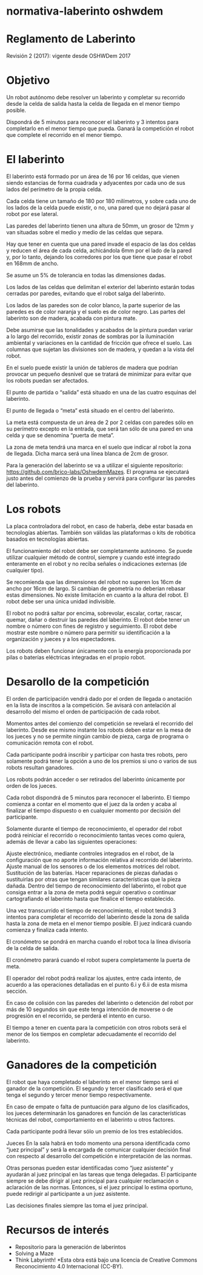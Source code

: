 # normativa-laberinto oshwdem
# Reglamento de Laberinto
Revisión 2 (2017): vigente desde OSHWDem 2017
# Objetivo
Un robot autónomo debe resolver un laberinto y completar su recorrido desde la celda de salida hasta la celda de llegada en el menor tiempo posible.

Dispondrá de 5 minutos para reconocer el laberinto y 3 intentos para completarlo en el menor tiempo que pueda. Ganará la competición el robot que complete el recorrido en el menor tiempo.

# El laberinto
El laberinto está formado por un área de 16 por 16 celdas, que vienen siendo estancias de forma cuadrada y adyacentes por cada uno de sus lados del perímetro de la propia celda.

Cada celda tiene un tamaño de 180 por 180 milímetros, y sobre cada uno de los lados de la celda puede existir, o no, una pared que no dejará pasar al robot por ese lateral.

Las paredes del laberinto tienen una altura de 50mm, un grosor de 12mm y van situadas sobre el medio y medio de las celdas que separa.

Hay que tener en cuenta que una pared invade el espacio de las dos celdas y reducen el área de cada celda, achicándola 6mm por el lado de la pared y, por lo tanto, dejando los corredores por los que tiene que pasar el robot en 168mm de ancho.

Se asume un 5% de tolerancia en todas las dimensiones dadas.

Los lados de las celdas que delimitan el exterior del laberinto estarán todas cerradas por paredes, evitando que el robot salga del laberinto.

Los lados de las paredes son de color blanco, la parte superior de las paredes es de color naranja y el suelo es de color negro. Las partes del laberinto son de madera, acabada con pintura mate.

Debe asumirse que las tonalidades y acabados de la pintura puedan variar a lo largo del recorrido, existir zonas de sombras por la iluminación ambiental y variaciones en la cantidad de fricción que ofrece el suelo. Las columnas que sujetan las divisiones son de  madera, y quedan a la vista del robot.

En el suelo puede existir la unión de tableros de madera que podrían provocar un pequeño desnivel que se tratará de minimizar para evitar que los robots puedan ser afectados.

El punto de partida o “salida” está situado en una de las cuatro esquinas del laberinto.

El punto de llegada o “meta” está situado en el centro del laberinto.

La meta está compuesta de un área de 2 por 2 celdas con paredes sólo en su perímetro excepto en la entrada, que será tan sólo de una pared en una celda y que se denomina “puerta de meta”.

La zona de meta tendrá una marca en el suelo que indicar al robot la zona de llegada. Dicha marca será una línea blanca de 2cm de grosor.

Para la generación del laberinto se va a utilizar el siguiente repositorio: https://github.com/brico-labs/OshwdemMazes. El programa se ejecutará justo antes del comienzo de la prueba y servirá para configurar las paredes del laberinto.

# Los robots
La placa controladora del robot, en caso de haberla, debe estar basada en tecnologías abiertas. También son válidas las plataformas o kits de robótica basados en tecnologías abiertas.

El funcionamiento del robot debe ser completamente autónomo. Se puede utilizar cualquier método de control, siempre y cuando esté integrado enteramente en el robot y no reciba señales o indicaciones externas (de cualquier tipo).

Se recomienda que las dimensiones del robot no superen los 16cm de ancho por 16cm de largo. Si cambian de geometría no deberían rebasar estas dimensiones. No existe limitación en cuanto a la altura del robot. El robot debe ser una única unidad indivisible.

El robot no podrá saltar por encima, sobrevolar, escalar, cortar, rascar, quemar, dañar o destruir las paredes del laberinto.
El robot debe tener un nombre o número con fines de registro y seguimiento. El robot debe mostrar este nombre o número para permitir su identificación a la organización y jueces y a los espectadores.

Los robots deben funcionar únicamente con la energía proporcionada por pilas o baterías eléctricas integradas en el propio robot.

# Desarollo de la competición
El orden de participación vendrá dado por el orden de llegada o anotación en la lista de inscritos a la competición. Se avisará con antelación al desarrollo del mismo el orden de participación de cada robot.

Momentos antes del comienzo del competición se revelará el recorrido del laberinto. Desde ese mismo instante los robots deben estar en la mesa de los jueces y no se permite ningún cambio de pieza, carga de programa o comunicación remota con el robot.

Cada participante podrá inscribir y participar con hasta tres robots, pero solamente podrá tener la opción a uno de los premios si uno o varios de sus robots resultan ganadores.

Los robots podrán acceder o ser retirados del laberinto únicamente por orden de los jueces.

Cada robot dispondrá de 5 minutos para reconocer el laberinto. El tiempo comienza a contar en el momento que el juez da la orden y acaba al finalizar el tiempo dispuesto o en cualquier momento por decisión del participante.

Solamente durante el tiempo de reconocimiento, el operador del robot podrá reiniciar el recorrido o reconocimiento tantas veces como quiera, además de llevar a cabo las siguientes operaciones:

Ajuste electrónico, mediante controles integrados en el robot, de la configuración que no aporte información relativa al recorrido del laberinto.
Ajuste manual de los sensores o de los elementos motrices del robot.
Sustitución de las baterías.
Hacer reparaciones de piezas dañadas o sustituirlas por otras que tengan similares características que la pieza dañada.
Dentro del tiempo de reconocimiento del laberinto, el robot que consiga entrar a la zona de meta podrá seguir operativo o continuar cartografiando el laberinto hasta que finalice el tiempo establecido.

Una vez transcurrido el tiempo de reconocimiento, el robot tendrá 3 intentos para completar el recorrido del laberinto desde la zona de salida hasta la zona de meta en el menor tiempo posible. El juez indicará cuando comienza y finaliza cada intento.

El cronómetro se pondrá en marcha cuando el robot toca la línea divisoria de la celda de salida.

El cronómetro parará cuando el robot supera completamente la puerta de meta.

El operador del robot podrá realizar los ajustes, entre cada intento, de acuerdo a las operaciones detalladas en el punto 6.i y 6.ii de esta misma sección.

En caso de colisión con las paredes del laberinto o detención del robot por más de 10 segundos sin que este tenga intención de moverse o de progresión en el recorrido, se perderá el intento en curso.

El tiempo a tener en cuenta para la competición con otros robots será el menor de los tiempos en completar adecuadamente el recorrido del laberinto.

# Ganadores de la competición
El robot que haya completado el laberinto en el menor tiempo será el ganador de la competición. El segundo y tercer clasificado será el que tenga el segundo y tercer menor tiempo respectivamente.

En caso de empate o falta de puntuación para alguno de los clasificados, los jueces determinarán los ganadores en función de las características técnicas del robot, comportamiento en el laberinto u otros factores.

Cada participante podrá llevar sólo un premio de los tres establecidos.

Jueces
En la sala habrá en todo momento una persona identificada como “juez principal” y será la encargada de comunicar cualquier decisión final con respecto al desarrollo del competición e interpretación de las normas.

Otras personas pueden estar identificadas como “juez asistente” y ayudarán al juez principal en las tareas que tenga delegadas. El participante siempre se debe dirigir al juez principal para cualquier reclamación o aclaración de las normas. Entonces, si el juez principal lo estima oportuno, puede redirigir al participante a un juez asistente.

Las decisiones finales siempre las toma el juez principal.

# Recursos de interés
- Repositorio para la generación de laberintos
- Solving a Maze
- Think Labyrinth!
*Esta obra está bajo una licencia de Creative Commons Reconocimiento 4.0 Internacional (CC-BY).
